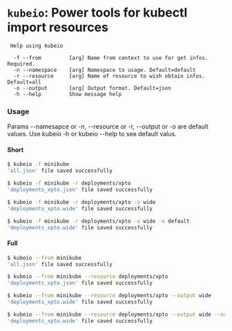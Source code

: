 # `kubeio`: Power tools for kubectl import resources
```
 Help using kubeio

  -f --from         [arg] Name from context to use for get infos. Required.
  -n --namespace    [arg] Namespace to usage. Default=default
  -r --resource     [arg] Name of resource to wish obtain infos. Default=all
  -o --output       [arg] Output format. Default=json
  -h --help         Show message help
```

### Usage
Params --namesapce or -n, --resource or -r, --output or -o are default values. 
Use kubeio -h or kubeio --help to see default valus.
#### Short 
```sh
$ kubeio -f minikube          
'all.json' file saved successfully

$ kubeio -f minikube -r deployments/xpto          
'deployments_xpto.json' file saved successfully

$ kubeio -f minikube -r deployments/xpto -o wide      
'deployments_xpto.wide' file saved successfully

$ kubeio -f minikube -r deployments/xpto -o wide -n default      
'deployments_xpto.wide' file saved successfully
```

#### Full 
```sh
$ kubeio --from minikube          
'all.json' file saved successfully

$ kubeio --from minikube --resource deployments/xpto          
'deployments_xpto.json' file saved successfully

$ kubeio --from minikube --resource deployments/xpto --output wide      
'deployments_xpto.wide' file saved successfully

$ kubeio --from minikube --resource deployments/xpto --output wide --namespace default      
'deployments_xpto.wide' file saved successfully
```
